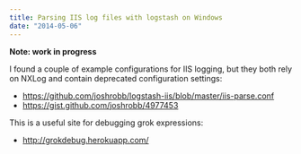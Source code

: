```yaml
---
title: Parsing IIS log files with logstash on Windows
date: "2014-05-06"
---
```


**Note: work in progress**

I found a couple of example configurations for IIS logging, but they both rely on NXLog and contain deprecated configuration settings:

- <https://github.com/joshrobb/logstash-iis/blob/master/iis-parse.conf>
- <https://gist.github.com/joshrobb/4977453>

This is a useful site for debugging grok expressions:

- <http://grokdebug.herokuapp.com/>
